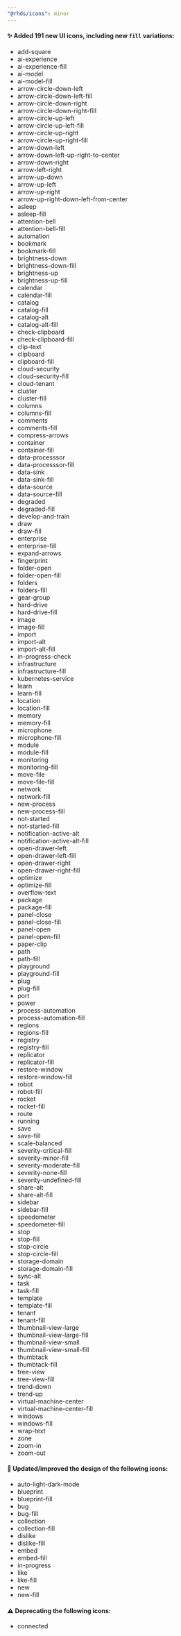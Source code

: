```yaml
---
"@rhds/icons": minor
---
```


#### ✨ Added 191 new UI icons, including new `fill` variations:

- add-square
- ai-experience
- ai-experience-fill
- ai-model
- ai-model-fill
- arrow-circle-down-left
- arrow-circle-down-left-fill
- arrow-circle-down-right
- arrow-circle-down-right-fill
- arrow-circle-up-left
- arrow-circle-up-left-fill
- arrow-circle-up-right
- arrow-circle-up-right-fill
- arrow-down-left
- arrow-down-left-up-right-to-center
- arrow-down-right
- arrow-left-right
- arrow-up-down
- arrow-up-left
- arrow-up-right
- arrow-up-right-down-left-from-center
- asleep
- asleep-fill
- attention-bell
- attention-bell-fill
- automation
- bookmark
- bookmark-fill
- brightness-down
- brightness-down-fill
- brightness-up
- brightness-up-fill
- calendar
- calendar-fill
- catalog
- catalog-fill
- catalog-alt
- catalog-alt-fill
- check-clipboard
- check-clipboard-fill
- clip-text
- clipboard
- clipboard-fill
- cloud-security
- cloud-security-fill
- cloud-tenant
- cluster
- cluster-fill
- columns
- columns-fill
- comments
- comments-fill
- compress-arrows
- container
- container-fill
- data-processsor
- data-processsor-fill
- data-sink
- data-sink-fill
- data-source
- data-source-fill
- degraded
- degraded-fill
- develop-and-train
- draw
- draw-fill
- enterprise
- enterprise-fill
- expand-arrows
- fingerprint
- folder-open
- folder-open-fill
- folders
- folders-fill
- gear-group
- hard-drive
- hard-drive-fill
- image
- image-fill
- import
- import-alt
- import-alt-fill
- in-progress-check
- infrastructure
- infrastructure-fill
- kubernetes-service
- learn
- learn-fill
- location
- location-fill
- memory
- memory-fill
- microphone
- microphone-fill
- module
- module-fill
- monitoring
- monitoring-fill
- move-file
- move-file-fill
- network
- network-fill
- new-process
- new-process-fill
- not-started
- not-started-fill
- notification-active-alt
- notification-active-alt-fill
- open-drawer-left
- open-drawer-left-fill
- open-drawer-right
- open-drawer-right-fill
- optimize
- optimize-fill
- overflow-text
- package
- package-fill
- panel-close
- panel-close-fill
- panel-open
- panel-open-fill
- paper-clip
- path
- path-fill
- playground
- playground-fill
- plug
- plug-fill
- port
- power
- process-automation
- process-automation-fill
- regions
- regions-fill
- registry
- registry-fill
- replicator
- replicator-fill
- restore-window
- restore-window-fill
- robot
- robot-fill
- rocket
- rocket-fill
- route
- running
- save
- save-fill
- scale-balanced
- severity-critical-fill
- severity-minor-fill
- severity-moderate-fill
- severity-none-fill
- severity-undefined-fill
- share-alt
- share-alt-fill
- sidebar
- sidebar-fill
- speedometer
- speedometer-fill
- stop
- stop-fill
- stop-circle
- stop-circle-fill
- storage-domain
- storage-domain-fill
- sync-alt
- task
- task-fill
- template
- template-fill
- tenant
- tenant-fill
- thumbnail-view-large
- thumbnail-view-large-fill
- thumbnail-view-small
- thumbnail-view-small-fill
- thumbtack
- thumbtack-fill
- tree-view
- tree-view-fill
- trend-down
- trend-up
- virtual-machine-center
- virtual-machine-center-fill
- windows
- windows-fill
- wrap-text
- zone
- zoom-in
- zoom-out

#### 🎨 Updated/improved the design of the following icons:

- auto-light-dark-mode
- blueprint
- blueprint-fill
- bug
- bug-fill
- collection
- collection-fill
- dislike
- dislike-fill
- embed
- embed-fill
- in-progress
- like
- like-fill
- new
- new-fill

#### ⚠️ Deprecating the following icons:

- connected
